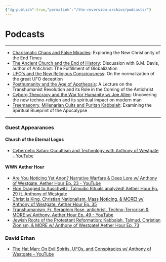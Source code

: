 ```yaml
---
{"dg-publish":true,"permalink":"/the-reversion-archive/podcasts/"}
---
```



# Podcasts
---
- [Charismatic Chaos and False Miracles](https://thereversion.co/p/charismatic-chaos-and-false-miracles): Exploring the New Christianity of the End Times
- [The Ancient Church and the End of History](https://thereversion.co/p/the-ancient-church-and-the-end-of): Discussion with G.M. Davis, author of Antichrist: The Fulfillment of Globalization
- [UFO's and the New Religious Consciousness](https://thereversion.co/p/ufos-and-the-new-religious-consciousness): On the normalization of the great UFO deception
- [Posthumanity and the Age of Apotheosis](https://thereversion.co/p/posthumanity-and-the-age-of-apotheosis): A Lecture on the Transhumanist Revolution and its Role in the Coming of the Antichrist
- [Cyborg Theocracy and the War for Humanity w/ Joe Allen](https://thereversion.co/p/cyborg-theocracy-and-the-war-for): Uncovering the new techno-religion and its spiritual impact on modern man
- [Freemasonry, Millenarian Cults and Puritan Kabbalah](https://thereversion.co/p/freemasonry-millenarian-cults-and): Examining the Spiritual Blueprint of the Apocalypse
---
### Guest Appearances

#### Church of the Eternal Logos

- [Cybernetic Satan: Occultism and Technology with Anthony of Westgate - YouTube](https://www.youtube.com/live/gSARWEFXrx8?si=CHsCNjNzoEDOnZ9L)

#### WWN Aether Hour

- [Are You Noticing Yet Anon? Narrative Warfare & Deep Lore w/ Anthony of Westgate. Aether Hour Ep. 23 - YouTube](https://youtu.be/1-DcYLc3ACE?si=JdLfnFfFKgD2WH_W)
- [Elon Dragged to Auschwitz, Talmudic Rituals analyzed! Aether Hour Ep. 29 ft. Anthony of Westgate](https://worldwarnow.co/p/elon-dragged-to-auschwitz-talmudic)
- [Christ is King, Christian Nationalism, Mass Noticing, & MORE! w/ Anthony of Westgate. Aether Hour Ep. 35](https://worldwarnow.co/p/christ-is-king-christian-nationalism)
- [Transhumanism, Fr. Seraphim Rose, antichrist, Techno-Terrorism & MORE w/ Anthony. Aether Hour Ep. 49 - YouTube](https://youtu.be/VdhvhNlk-YM?si=FppBysaw1c64gnrm)
- [Jewish Roots of the Protestant Reformation: Kabbalah, Talmud, Christian Zionism, & MORE w/ Anthony of Westgate! Aether Hour Ep. 73](https://worldwarnow.co/p/jewish-roots-of-the-protestant-reformation)

### David Erhan
- [The Hat Man: On Evil Spirits, UFOs, and Conspiracies w/ Anthony of Westgate - YouTube](https://www.youtube.com/watch?v=8M_y5jE5QPA&t=5223s)